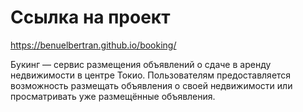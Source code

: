 # Ссылка на проект
 https://benuelbertran.github.io/booking/

Букинг — сервис размещения объявлений о сдаче в аренду недвижимости в центре Токио. Пользователям предоставляется возможность размещать объявления о своей недвижимости или просматривать уже размещённые объявления.

[travis-image]: https://travis-ci.org/htmlacademy-javascript/516281-keksobooking.svg?branch=master
[travis-url]: https://travis-ci.org/htmlacademy-javascript/516281-keksobooking
